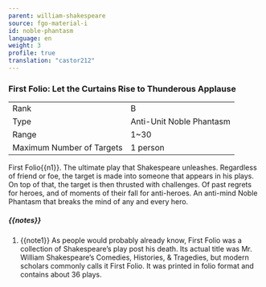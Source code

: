 ```yaml
---
parent: william-shakespeare
source: fgo-material-i
id: noble-phantasm
language: en
weight: 3
profile: true
translation: "castor212"
---
```


### First Folio: Let the Curtains Rise to Thunderous Applause

<table>
  <tr><td>Rank</td><td>B</td></tr>
  <tr><td>Type</td><td>Anti-Unit Noble Phantasm</td></tr>
  <tr><td>Range</td><td>1~30</td></tr>
  <tr><td>Maximum Number of Targets</td><td>1 person</td></tr>
</table>

First Folio{{n1}}.
The ultimate play that Shakespeare unleashes.
Regardless of friend or foe, the target is made into someone that appears in his plays. On top of that, the target is then thrusted with challenges. Of past regrets for heroes, and of moments of their fall for anti-heroes.
An anti-mind Noble Phantasm that breaks the mind of any and every hero.

##### {{notes}}

1. {{note1}} As people would probably already know, First Folio was a collection of Shakespeare’s play post his death. Its actual title was Mr. William Shakespeare’s Comedies, Histories, & Tragedies, but modern scholars commonly calls it First Folio. It was printed in folio format and contains about 36 plays.
